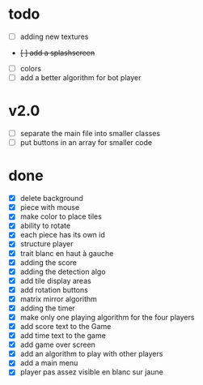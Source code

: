 # todo
- [ ] adding new textures
- ~~[ ] add a splashscreen~~
- [ ] colors
- [ ] add a better algorithm for bot player

# v2.0
- [ ] separate the main file into smaller classes
- [ ] put  buttons in an array for smaller code

# done
- [x] delete background
- [x] piece with mouse
- [x] make color to place tiles
- [x] ability to rotate
- [x] each piece has its own id
- [x] structure player
- [x] trait blanc en haut à gauche
- [x] adding the score
- [x] adding the detection algo
- [x] add tile display areas
- [x] add rotation buttons
- [x] matrix mirror algorithm
- [x] adding the timer
- [x] make only one playing algorithm for the four players
- [x] add score text to the Game
- [x] add time text to the game
- [x] add game over screen
- [x] add an algorithm to play with other players
- [x] add a main menu
- [x] player pas assez visible en blanc sur jaune
